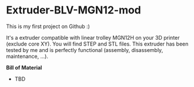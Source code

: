 # Extruder-BLV-MGN12-mod

This is my first project on Github :)

It's a extruder compatible with linear trolley MGN12H on your 3D printer (exclude core XY). You will find STEP and STL files.
This extruder has been tested by me and is perfectly functional (assembly, disassembly, maintenance, ...).

<b>Bill of Material</b>
* TBD
